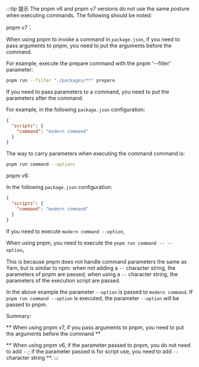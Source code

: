 :::tip 提示
The pnpm v6 and pnpm v7 versions do not use the same posture when executing commands. The following should be noted:

pnpm v7：

When using pnpm to invoke a command in `package.json`, if you need to pass arguments to pnpm, you need to put the arguments before the command.

For example, execute the prepare command with the pnpm '--filter' parameter:

```bash
pnpm run --filter "./packages/**" prepare
```

If you need to pass parameters to a command, you need to put the parameters after the command.

For example, in the following `package.json` configuration:

```json
{
  "scripts": {
    "command": "modern command"
  }
}
```

The way to carry parameters when executing the command command is:

```bash
pnpm run command --options
```

pnpm v6:

In the following `package.json` configuration:

```json
{
  "scripts": {
    "command": "modern command"
  }
}
```

If you need to execute `modern command --option`,

When using pnpm, you need to execute the `pnpm run command -- --option`。

This is because pnpm does not handle command parameters the same as Yarn, but is similar to npm: when not adding a `--` character string, the parameters of pnpm are passed; when using a `--` character string, the parameters of the execution script are passed.

In the above example the parameter `--option` is passed to `modern command`. If `pnpm run command --option` is executed, the parameter `--option` will be passed to pnpm.

Summary:

** When using pnpm v7, if you pass arguments to pnpm, you need to put the arguments before the command **

** When using pnpm v6, if the parameter passed to pnpm, you do not need to add `--`; if the parameter passed is for script use, you need to add `--` character string **.
:::
